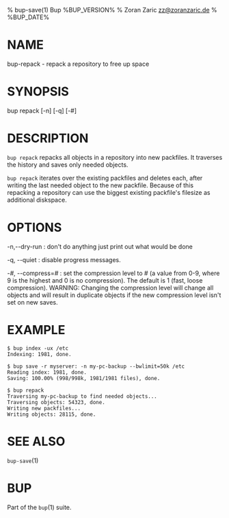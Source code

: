 % bup-save(1) Bup %BUP_VERSION%
% Zoran Zaric <zz@zoranzaric.de>
% %BUP_DATE%

# NAME

bup-repack - repack a repository to free up space

# SYNOPSIS

bup repack [-n] [-q] [-#]

# DESCRIPTION

`bup repack` repacks all objects in a repository into new
packfiles.  It traverses the history and saves only needed
objects.

`bup repack` iterates over the existing packfiles and
deletes each, after writing the last needed object to the
new packfile.  Because of this repacking a repository can
use the biggest existing packfile's filesize as additional
diskspace.

# OPTIONS

-n,--dry-run
:   don't do anything just print out what would be done

-q, --quiet
:   disable progress messages.

-*#*, --compress=*#*
:   set the compression level to # (a value from 0-9, where
    9 is the highest and 0 is no compression).  The default
    is 1 (fast, loose compression).  WARNING: Changing the
    compression level will change all objects and will result
    in duplicate objects if the new compression level isn't
    set on new saves.


# EXAMPLE

    $ bup index -ux /etc
    Indexing: 1981, done.

    $ bup save -r myserver: -n my-pc-backup --bwlimit=50k /etc
    Reading index: 1981, done.
    Saving: 100.00% (998/998k, 1981/1981 files), done.

    $ bup repack
    Traversing my-pc-backup to find needed objects...
    Traversing objects: 54323, done.
    Writing new packfiles...
    Writing objects: 28115, done.


# SEE ALSO

`bup-save`(1)

# BUP

Part of the `bup`(1) suite.
